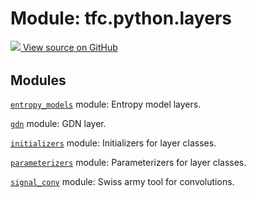 <div itemscope itemtype="http://developers.google.com/ReferenceObject">
<meta itemprop="name" content="tfc.python.layers" />
<meta itemprop="path" content="Stable" />
</div>

# Module: tfc.python.layers






<table class="tfo-github-link" align="left">
<a target="_blank" href="https://github.com/tensorflow/compression/tree/master/tensorflow_compression/python/layers/__init__.py">
  <img src="https://www.tensorflow.org/images/GitHub-Mark-32px.png" />
  View source on GitHub
</a>
</table>

<!-- Placeholder for "Used in" -->


## Modules

[`entropy_models`](../../tfc/python/layers/entropy_models.md) module: Entropy model layers.

[`gdn`](../../tfc/python/layers/gdn.md) module: GDN layer.

[`initializers`](../../tfc/python/layers/initializers.md) module: Initializers for layer classes.

[`parameterizers`](../../tfc/python/layers/parameterizers.md) module: Parameterizers for layer classes.

[`signal_conv`](../../tfc/python/layers/signal_conv.md) module: Swiss army tool for convolutions.

